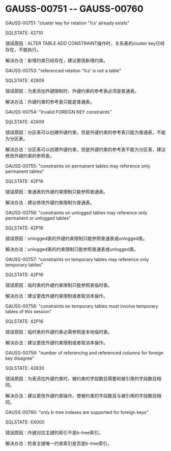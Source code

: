# GAUSS-00751 -- GAUSS-00760<a name="ZH-CN_TOPIC_0302073208"></a>

GAUSS-00751: "cluster key for relation '%s' already exists"

SQLSTATE: 42710

错误原因：ALTER TABLE ADD CONSTRAINT操作时，关系表的cluster key已经存在，不能执行。

解决办法：新增约束已经存在，建议更改新增约束。

GAUSS-00753: "referenced relation '%s' is not a table"

SQLSTATE: 42809

错误原因：为表添加外键限制时，外键约束的参考表必须是普通表。

解决办法：外键约束的参考表只能是普通表。

GAUSS-00754: "Invalid FOREIGN KEY constraints"

SQLSTATE: 42809

错误原因：分区表可以创建外键约束，但是外键约束的参考表只能为普通表，不能为分区表。

解决办法：分区表可以创建外键约束，但是外键约束的参考表不能为分区表，建议修改外键约束的参照表。

GAUSS-00755: "constraints on permanent tables may reference only permanent tables"

SQLSTATE: 42P16

错误原因：普通表的外键约束限制只能参照普通表。

解决办法：建议修改外键约束限制为普通表。

GAUSS-00756: "constraints on unlogged tables may reference only permanent or unlogged tables"

SQLSTATE: 42P16

错误原因：unlogged表的外键约束限制只能参照普通表或unlogged表。

解决办法：unlogged表的约束限制只能参照普通表或unlogged表。

GAUSS-00757: "constraints on temporary tables may reference only temporary tables"

SQLSTATE: 42P16

错误原因：临时表的外键约束限制只能参照表临时表。

解决办法：建议更改外键约束限制或者取消本操作。

GAUSS-00758: "constraints on temporary tables must involve temporary tables of this session"

SQLSTATE: 42P16

错误原因：临时表的外键约束必需参照是本地临时表。

解决办法：建议更改外键约束限制或者取消本操作。

GAUSS-00759: "number of referencing and referenced columns for foreign key disagree"

SQLSTATE: 42830

错误原因：为表添加外键约束时，被约束的字段数目需要和被引用的字段数目相同。

解决办法：建议更改外键约束操作，使被约束的字段数目与被引用的字段数目相同。

GAUSS-00760: "only b-tree indexes are supported for foreign keys"

SQLSTATE: XX000

错误原因：外键对应主键的索引不是b-tree索引。

解决办法：检查主键唯一约束索引是否是b-tree索引。

